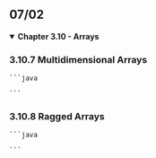 ## 07/02


<details open>
  <summary><strong>Chapter 3.10 - Arrays</strong></summary>

  ### 3.10.7 Multidimensional Arrays
<!-- your notes -->

    ```java
   <!-- example code -->
    ```

  ### 3.10.8 Ragged Arrays
 <!-- your notes -->

    ```java
   <!-- example code -->
    ```
</details>

